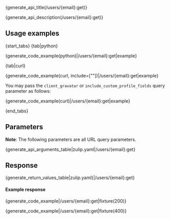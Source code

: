 {generate_api_title(/users/{email}:get)}

{generate_api_description(/users/{email}:get)}

## Usage examples

{start_tabs}
{tab|python}

{generate_code_example(python)|/users/{email}:get|example}

{tab|curl}

{generate_code_example(curl, include=[""])|/users/{email}:get|example}

You may pass the `client_gravatar` or `include_custom_profile_fields` query parameter as follows:

{generate_code_example(curl)|/users/{email}:get|example}

{end_tabs}

## Parameters

**Note**: The following parameters are all URL query parameters.

{generate_api_arguments_table|zulip.yaml|/users/{email}:get}

## Response

{generate_return_values_table|zulip.yaml}|/users/{email}:get}

#### Example response

{generate_code_example|/users/{email}:get|fixture(200)}

{generate_code_example|/users/{email}:get|fixture(400)}

